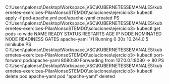  C:\Users\palonso\Desktop\Workspace_VSC\KUBERNETESSEMANALES\kubernetes-exercices-PilarAlonsoSTEMDO\soluciones\ejercicio3> kubectl apply -f pod-apache.yml
pod/apache-yaml created
PS C:\Users\palonso\Desktop\Workspace_VSC\KUBERNETESSEMANALES\kubernetes-exercices-PilarAlonsoSTEMDO\soluciones\ejercicio3> kubectl get pods -o wide
NAME          READY   STATUS    RESTARTS   AGE   IP           NODE       NOMINATED NODE   READINESS GATES
apache-yaml   1/1     Running   0          30s   10.244.0.5   minikube   <none>           <none>
PS C:\Users\palonso\Desktop\Workspace_VSC\KUBERNETESSEMANALES\kubernetes-exercices-PilarAlonsoSTEMDO\soluciones\ejercicio3> kubectl port-forward pod/apache-yaml 8080:80
Forwarding from 127.0.0.1:8080 -> 80
PS C:\Users\palonso\Desktop\Workspace_VSC\KUBERNETESSEMANALES\kubernetes-exercices-PilarAlonsoSTEMDO\soluciones\ejercicio3> kubectl delete pod apache-yaml
pod "apache-yaml" deleted